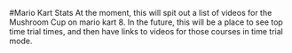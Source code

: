 #Mario Kart Stats
At the moment, this will spit out a list of videos for the Mushroom Cup on mario kart 8.
In the future, this will be a place to see top time trial times, and then have links to videos
for those courses in time trial mode.
